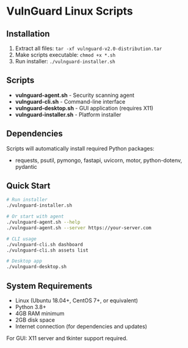 # VulnGuard Linux Scripts

## Installation
1. Extract all files: `tar -xf vulnguard-v2.0-distribution.tar`
2. Make scripts executable: `chmod +x *.sh`
3. Run installer: `./vulnguard-installer.sh`

## Scripts
- **vulnguard-agent.sh** - Security scanning agent
- **vulnguard-cli.sh** - Command-line interface
- **vulnguard-desktop.sh** - GUI application (requires X11)
- **vulnguard-installer.sh** - Platform installer

## Dependencies
Scripts will automatically install required Python packages:
- requests, psutil, pymongo, fastapi, uvicorn, motor, python-dotenv, pydantic

## Quick Start
```bash
# Run installer
./vulnguard-installer.sh

# Or start with agent
./vulnguard-agent.sh --help
./vulnguard-agent.sh --server https://your-server.com

# CLI usage
./vulnguard-cli.sh dashboard
./vulnguard-cli.sh assets list

# Desktop app
./vulnguard-desktop.sh
```

## System Requirements
- Linux (Ubuntu 18.04+, CentOS 7+, or equivalent)
- Python 3.8+ 
- 4GB RAM minimum
- 2GB disk space
- Internet connection (for dependencies and updates)

For GUI: X11 server and tkinter support required.
